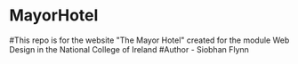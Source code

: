# MayorHotel
#This repo is for the website "The Mayor Hotel" created for the module Web Design in the National College of Ireland
#Author - Siobhan Flynn
